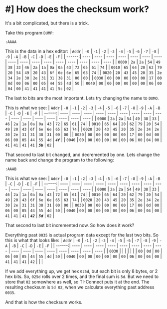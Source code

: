 # #] How does the checksum work?
It's a bit complicated, but there is a trick.

Take this program `DUMP`:
```
:AAAA
```
This is the data in a hex editor:
| `Addr` | `-0` | `-1` | `-2` | `-3` | `-4` | `-5` | `-6` | `-7` | `-8` | `-9` | `-A` | `-B` | `-C` | `-D` | `-E` | `-F` |
| ------:| ---- | ---- | ---- | ---- | ---- | ---- | ---- | ---- | ---- | ---- | ---- | ---- | ---- | ---- | ---- | ---- |
| `0000` | `2a` | `2a` | `54` | `49` | `38` | `33` | `46` | `2a` | `1a` | `0a` | `0a` | `43` | `72` | `65` | `61` | `74` | 
| `0010` | `65` | `64` | `20` | `62` | `79` | `20` | `54` | `49` | `20` | `43` | `6f` | `6e` | `6e` | `65` | `63` | `74` | 
| `0020` | `20` | `43` | `45` | `20` | `35` | `2e` | `34` | `2e` | `30` | `2e` | `31` | `31` | `38` | `31` | `00` | `00` | 
| `0030` | `00` | `00` | `00` | `00` | `00` | `17` | `00` | `0d` | `00` | `06` | `00` | `05` | `44` | `55` | `4d` | `50` | 
| `0040` | `00` | `00` | `00` | `00` | `00` | `00` | `06` | `00` | `04` | `00` | `41` | `41` | `41` | `41` | `5c` | `02` |

The last to bits are the most important. Lets try changing the name to `DUMO`.

This is what we see:
| `Addr` | `-0` | `-1` | `-2` | `-3` | `-4` | `-5` | `-6` | `-7` | `-8` | `-9` | `-A` | `-B` | `-C` | `-D` | `-E` | `-F` |
| ------:| ---- | ---- | ---- | ---- | ---- | ---- | ---- | ---- | ---- | ---- | ---- | ---- | ---- | ---- | ---- | ---- |
| `0000` | `2a` | `2a` | `54` | `49` | `38` | `33` | `46` | `2a` | `1a` | `0a` | `0a` | `43` | `72` | `65` | `61` | `74` | 
| `0010` | `65` | `64` | `20` | `62` | `79` | `20` | `54` | `49` | `20` | `43` | `6f` | `6e` | `6e` | `65` | `63` | `74` | 
| `0020` | `20` | `43` | `45` | `20` | `35` | `2e` | `34` | `2e` | `30` | `2e` | `31` | `31` | `38` | `31` | `00` | `00` | 
| `0030` | `00` | `00` | `00` | `00` | `00` | `17` | `00` | `0d` | `00` | `06` | `00` | `05` | `44` | `55` | `4d` | ***`4f`*** | 
| `0040` | `00` | `00` | `00` | `00` | `00` | `00` | `06` | `00` | `04` | `00` | `41` | `41` | `41` | `41` | ***`5b`*** | `02` |

That second to last bit changed, and decremented by one.
Lets change the name back and change the program to the following:
```
:AAAB
```
This is what we see:
| `Addr` | `-0` | `-1` | `-2` | `-3` | `-4` | `-5` | `-6` | `-7` | `-8` | `-9` | `-A` | `-B` | `-C` | `-D` | `-E` | `-F` |
| ------:| ---- | ---- | ---- | ---- | ---- | ---- | ---- | ---- | ---- | ---- | ---- | ---- | ---- | ---- | ---- | ---- |
| `0000` | `2a` | `2a` | `54` | `49` | `38` | `33` | `46` | `2a` | `1a` | `0a` | `0a` | `43` | `72` | `65` | `61` | `74` | 
| `0010` | `65` | `64` | `20` | `62` | `79` | `20` | `54` | `49` | `20` | `43` | `6f` | `6e` | `6e` | `65` | `63` | `74` | 
| `0020` | `20` | `43` | `45` | `20` | `35` | `2e` | `34` | `2e` | `30` | `2e` | `31` | `31` | `38` | `31` | `00` | `00` | 
| `0030` | `00` | `00` | `00` | `00` | `00` | `17` | `00` | `0d` | `00` | `06` | `00` | `05` | `44` | `55` | `4d` | `50` | 
| `0040` | `00` | `00` | `00` | `00` | `00` | `00` | `06` | `00` | `04` | `00` | `41` | `41` | `41` | ***`42`*** | ***`5d`*** | `02` |

That second to last bit incremented now. So how does it work?

Everything past `0035` is actual program data except for the last two bits. So this is what that looks like:
| `Addr` | `-0` | `-1` | `-2` | `-3` | `-4` | `-5` | `-6` | `-7` | `-8` | `-9` | `-A` | `-B` | `-C` | `-D` | `-E` | `-F` |
| ------:| ---- | ---- | ---- | ---- | ---- | ---- | ---- | ---- | ---- | ---- | ---- | ---- | ---- | ---- | ---- | ---- |
| `0030` |      |      |      |      |      |      | `00` | `0d` | `00` | `06` | `00` | `05` | `44` | `55` | `4d` | `50` | 
| `0040` | `00` | `00` | `00` | `00` | `00` | `00` | `06` | `00` | `04` | `00` | `41` | `41` | `41` | `42` |      |      |

If we add everything up, we get hex `025d`, but each bit is only 8 bytes, or 2 hex bits. So, `025d` rolls over 2 times, and
the final sum is `5d`. But we need to store that `02` somewhere as well, so TI-Connect puts it at the end. The resulting checksum
is `5d 02`, when we calculate everything past address `0035`.

And that is how the checksum works.
